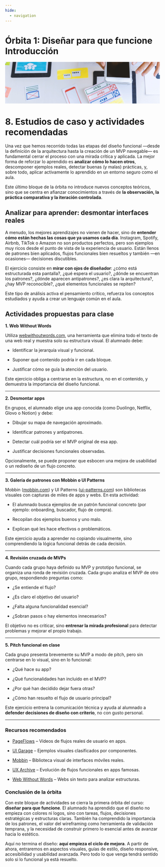 ```yaml
---
hide:
  - navigation
---
```

# **Órbita 1: Diseñar para que funcione** **Introducción**

![](assets/referencias.jpg)

# **8\. Estudios de caso y actividades recomendadas**

Una vez que hemos recorrido todas las etapas del diseño funcional —desde la definición de la arquitectura hasta la creación de un MVP navegable— es fundamental cerrar el proceso con una mirada crítica y aplicada. La mejor forma de reforzar lo aprendido es **analizar cómo lo hacen otros**, descomponer ejemplos reales, detectar buenas (y malas) prácticas, y, sobre todo, aplicar activamente lo aprendido en un entorno seguro como el aula.

Este último bloque de la órbita no introduce nuevos conceptos teóricos, sino que se centra en afianzar conocimientos a través de **la observación, la práctica comparativa y la iteración controlada**.

## **Analizar para aprender: desmontar interfaces reales**

A menudo, los mejores aprendizajes no vienen de hacer, sino de **entender cómo están hechas las cosas que ya usamos cada día**. Instagram, Spotify, Airbnb, TikTok o Amazon no son productos perfectos, pero son ejemplos muy ricos desde el punto de vista de la experiencia de usuario. Están llenos de patrones bien aplicados, flujos funcionales bien resueltos y también —en ocasiones— decisiones discutibles.

El ejercicio consiste en **mirar con ojos de diseñador**: ¿cómo está estructurada esta pantalla?, ¿qué espera el usuario?, ¿dónde se encuentran los patrones?, ¿dónde aparecen antipatrones?, ¿es clara la arquitectura?, ¿hay MVP reconocible?, ¿qué elementos funcionales se repiten?

Este tipo de análisis activa el pensamiento crítico, refuerza los conceptos estudiados y ayuda a crear un lenguaje común en el aula.

## **Actividades propuestas para clase**

**1\. Web Without Words**

Utiliza [webwithoutwords.com](https://webwithoutwords.com), una herramienta que elimina todo el texto de una web real y muestra solo su estructura visual. El alumnado debe:

* Identificar la jerarquía visual y funcional.

* Suponer qué contenido podría ir en cada bloque.

* Justificar cómo se guía la atención del usuario.

Este ejercicio obliga a centrarse en la estructura, no en el contenido, y demuestra la importancia del diseño funcional.

---

**2\. Desmontar apps**

En grupos, el alumnado elige una app conocida (como Duolingo, Netflix, Glovo o Notion) y debe:

* Dibujar su mapa de navegación aproximado.

* Identificar patrones y antipatrones.

* Detectar cuál podría ser el MVP original de esa app.

* Justificar decisiones funcionales observadas.

Opcionalmente, se puede proponer que esbocen una mejora de usabilidad o un rediseño de un flujo concreto.

---

**3\. Galería de patrones con Mobbin o UI Patterns**

Mobbin ([mobbin.com](https://mobbin.com)) y UI Patterns ([ui-patterns.com](https://ui-patterns.com)) son bibliotecas visuales con capturas de miles de apps y webs. En esta actividad:

* El alumnado busca ejemplos de un patrón funcional concreto (por ejemplo: onboarding, buscador, flujo de compra).

* Recopilan dos ejemplos buenos y uno malo.

* Explican qué les hace efectivos o problemáticos.

Este ejercicio ayuda a aprender no copiando visualmente, sino comprendiendo la lógica funcional detrás de cada decisión.

---

**4\. Revisión cruzada de MVPs**

Cuando cada grupo haya definido su MVP y prototipo funcional, se organiza una ronda de revisión cruzada. Cada grupo analiza el MVP de otro grupo, respondiendo preguntas como:

* ¿Se entiende el flujo?

* ¿Es claro el objetivo del usuario?

* ¿Falta alguna funcionalidad esencial?

* ¿Sobran pasos o hay elementos innecesarios?

El objetivo no es criticar, sino **entrenar la mirada profesional** para detectar problemas y mejorar el propio trabajo.

---

**5\. Pitch funcional en clase**

Cada grupo presenta brevemente su MVP a modo de pitch, pero sin centrarse en lo visual, sino en lo funcional:

* ¿Qué hace su app?

* ¿Qué funcionalidades han incluido en el MVP?

* ¿Por qué han decidido dejar fuera otras?

* ¿Cómo han resuelto el flujo de usuario principal?

Este ejercicio entrena la comunicación técnica y ayuda al alumnado a **defender decisiones de diseño con criterio**, no con gusto personal.

---

### **Recursos recomendados**

* [PageFlows](https://pageflows.com) – Vídeos de flujos reales de usuario en apps.

* [UI Garage](https://uigarage.net) – Ejemplos visuales clasificados por componentes.

* [Mobbin](https://mobbin.com) – Biblioteca visual de interfaces móviles reales.

* [UX Archive](https://uxarchive.com) – Evolución de flujos funcionales en apps famosas.

* [Web Without Words](https://webwithoutwords.com) – Webs sin texto para analizar estructuras.

### **Conclusión de la órbita**

Con este bloque de actividades se cierra la primera órbita del curso: **diseñar para que funcione**. El alumnado ha aprendido que el diseño no empieza con colores ni logos, sino con tareas, flujos, decisiones estratégicas y estructuras claras. También ha comprendido la importancia de los patrones, el valor del wireframing como herramienta de validación temprana, y la necesidad de construir primero lo esencial antes de avanzar hacia lo estético.

Aquí no termina el diseño: **aquí empieza el ciclo de mejora**. A partir de ahora, entraremos en aspectos visuales, guías de estilo, diseño responsive, accesibilidad y usabilidad avanzada. Pero todo lo que venga tendrá sentido solo si lo funcional ya está resuelto.

